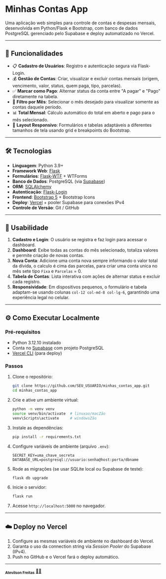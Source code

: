 # Minhas Contas App

Uma aplicação web simples para controle de contas e despesas mensais, desenvolvida em Python/Flask e Bootstrap, com banco de dados PostgreSQL gerenciado pelo Supabase e deploy automatizado no Vercel.

---

## 🚀 Funcionalidades

- 📋 **Cadastro de Usuários**: Registro e autenticação segura via Flask-Login.
- 💰 **Gestão de Contas**: Criar, visualizar e excluir contas mensais (origem, vencimento, valor, status, quem paga, tipo, parcelas).
- ✅ **Marcar como Pago**: Alternar status da conta entre "A pagar" e "Pago" diretamente na tabela.
- 📅 **Filtro por Mês**: Selecionar o mês desejado para visualizar somente as contas daquele período.
- 📊 **Total Mensal**: Cálculo automático do total em aberto e pago para o mês selecionado.
- 📱 **Layout Responsivo**: Formulários e tabelas adaptáveis a diferentes tamanhos de tela usando grid e breakpoints do Bootstrap.

---

## 🛠 Tecnologias

- **Linguagem**: Python 3.9+
- **Framework Web**: [Flask](https://flask.palletsprojects.com/)
- **Formulários**: [Flask-WTF](https://flask-wtf.readthedocs.io/) + WTForms
- **Banco de Dados**: PostgreSQL (via [Supabase](https://supabase.io/))
- **ORM**: [SQLAlchemy](https://www.sqlalchemy.org/)
- **Autenticação**: [Flask-Login](https://flask-login.readthedocs.io/)
- **Frontend**: [Bootstrap 5](https://getbootstrap.com/) + Bootstrap Icons
- **Deploy**: [Vercel](https://vercel.com/) + pooler Supabase para conexões IPv4
- **Controle de Versão**: Git / GitHub

---

## 🎯 Usabilidade

1. **Cadastro e Login**: O usuário se registra e faz login para acessar o dashboard.
2. **Dashboard**: Exibe todas as contas do mês selecionado, totaliza valores e permite criação de novas contas.
3. **Nova Conta**: Adicione uma conta nova sempre informando o valor total da dívida, o calculo é cima das parcelas, para criar uma conta unica no mês sete tipo `Fixa` e `Parcelas` = 0.
4. **Tabela de Contas**: Lista interativa com ações de alternar status e excluir cada registro.
5. **Responsividade**: Em dispositivos pequenos, o formulário e tabela adaptam-se usando colunas `col-12 col-md-8 col-lg-6`, garantindo uma experiência legal no celular.

---

## ⚙️ Como Executar Localmente

### Pré-requisitos

- Python 3.12.10 instalado
- Conta no [Supabase](https://supabase.io/) com projeto PostgreSQL
- [Vercel CLI](https://vercel.com/docs/cli) (para deploy)

### Passos

1. Clone o repositório:

   ```bash
   git clone https://github.com/SEU_USUARIO/minhas_contas_app.git
   cd minhas_contas_app
   ```

2. Crie e ative um ambiente virtual:

   ```bash
   python -m venv venv
   source venv/bin/activate  # linuxao/macZão
   venv\Scripts\activate     # windowsZão
   ```

3. Instale as dependências:

   ```bash
   pip install -r requirements.txt
   ```

4. Configure variáveis de ambiente (arquivo `.env`):

   ```env
   SECRET_KEY=uma_chave_secreta
   DATABASE_URL=postgresql://usuario:senha@host:porta/dbname
   ```

5. Rode as migrações (se usar SQLite local ou Supabase de teste):

   ```bash
   flask db upgrade
   ```

6. Inicie o servidor:

   ```bash
   flask run
   ```

7. Acesse `http://localhost:5000` no navegador.

---

## ☁️ Deploy no Vercel

1. Configure as mesmas variáveis de ambiente no dashboard do Vercel.
2. Garanta o uso da connection string via _Session Pooler_ do Supabase (IPv4).
3. Push no GitHub e o Vercel fará o deploy automático.

---

 <sub><b>Atevilson Freitas</b></sub></a> <a href="">🧑‍💻</a>